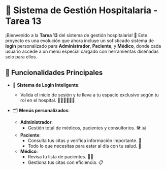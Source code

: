 # 🏥 Sistema de Gestión Hospitalaria - Tarea 13

¡Bienvenido a la **Tarea 13** del sistema de gestión hospitalaria! 🎉 Este proyecto es una evolución que ahora incluye un sofisticado sistema de **login** personalizado para **Administrador**, **Paciente**, y **Médico**, donde cada usuario accede a un menú especial cargado con herramientas diseñadas solo para ellos.

## 🚀 Funcionalidades Principales

- 🔑 **Sistema de Login Inteligente**: 
   - Valida el inicio de sesión y te lleva a tu espacio exclusivo según tu rol en el hospital. 🧑‍⚕️👨‍⚕️👩‍💼

- 🗂️ **Menús personalizados**:
   - **Administrador**:
     - Gestión total de médicos, pacientes y consultorios. 🛠️ 📊
   - **Paciente**:
     - Consulta tus citas y verifica información importante. 📅
     - Todo lo que necesitas para estar al día con tu salud. 💉
   - **Médico**:
     - Revisa tu lista de pacientes. 🧑‍⚕️
     - Gestiona tus citas con eficiencia. 📋





